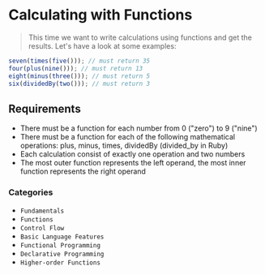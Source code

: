 # Calculating with Functions

> This time we want to write calculations using functions and get the results. Let's have a look at some examples:

```js
seven(times(five())); // must return 35
four(plus(nine())); // must return 13
eight(minus(three())); // must return 5
six(dividedBy(two())); // must return 3
```

## Requirements

* There must be a function for each number from 0 ("zero") to 9 ("nine")
* There must be a function for each of the following mathematical operations: plus, minus, times, dividedBy (divided_by in Ruby)
* Each calculation consist of exactly one operation and two numbers
* The most outer function represents the left operand, the most inner function represents the right operand

### Categories

* `Fundamentals`
* `Functions`
* `Control Flow`
* `Basic Language Features`
* `Functional Programming`
* `Declarative Programming`
* `Higher-order Functions`